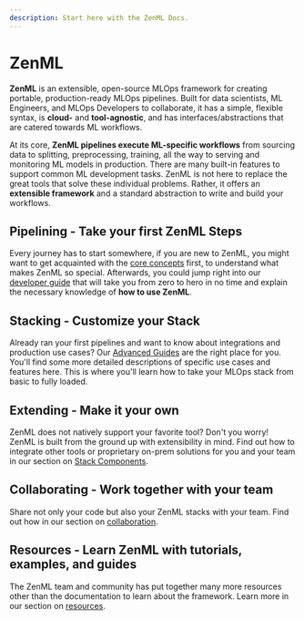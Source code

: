 ```yaml
---
description: Start here with the ZenML Docs.
---
```


# ZenML

**ZenML** is an extensible, open-source MLOps framework for creating 
portable, production-ready MLOps pipelines. Built 
for data scientists, ML Engineers, and MLOps Developers to collaborate, 
it has a simple, flexible syntax, is **cloud-** and 
**tool-agnostic**, and has interfaces/abstractions that are catered towards 
ML workflows. 

At its core, **ZenML pipelines execute ML-specific workflows** from sourcing
data to splitting, preprocessing, training, all the way to serving and monitoring 
ML models in production. There are many built-in features to support
common ML development tasks. ZenML is not here to replace the great tools that
solve these individual problems. Rather, it offers an **extensible framework** and a
standard abstraction to write and build your workflows.

## **Pipelining** - Take your first ZenML Steps

Every journey has to start somewhere, if you are new to ZenML, you might want to
get acquainted with the [core concepts](introduction/core-concepts.md) first, 
to understand what makes ZenML so special. Afterwards, you could jump right 
into our [developer guide](developer-guide/installation.md) that will 
take you from zero to hero in no time and explain the necessary knowledge of 
**how to use ZenML**.

## **Stacking** - Customize your Stack

Already ran your first pipelines and want to know about integrations and
production use cases? Our [Advanced Guides](advanced-guide/integrations.md) are the 
right place for you. You'll find some more detailed descriptions of specific
use cases and features here. This is where you'll learn how to take your 
MLOps stack from basic to fully loaded.

## **Extending** - Make it your own

ZenML does not natively support your favorite tool? Don't you worry! ZenML is 
built from the ground up with extensibility in mind. Find out how to integrate 
other tools or proprietary on-prem solutions for you and your team in our 
section on [Stack Components](advanced-guide/stacks-components-flavors.md). 

## **Collaborating** - Work together with your team

Share not only your code but also your ZenML stacks with your team. Find out how
in our section on [collaboration](collaborate/collaborate.md). 

## **Resources** - Learn ZenML with tutorials, examples, and guides

The ZenML team and community has put together many more resources other than the 
documentation to learn about the framework. Learn more in our section on [resources](resources/index.md).